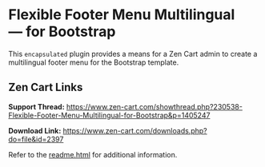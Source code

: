 # Flexible Footer Menu Multilingual &mdash; for Bootstrap

This `encapsulated` plugin provides a means for a Zen Cart admin to create a multilingual footer menu for the Bootstrap template.

## Zen Cart Links

**Support Thread:** https://www.zen-cart.com/showthread.php?230538-Flexible-Footer-Menu-Multilingual-for-Bootstrap&p=1405247

**Download Link:** https://www.zen-cart.com/downloads.php?do=file&id=2397

Refer to the [readme.html](https://htmlpreview.github.io/?https://github.com/lat9/bootstrap_ffmm/blob/main/readme.html) for additional information.
